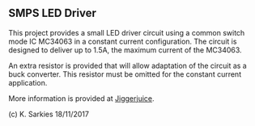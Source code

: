 SMPS LED Driver
---------------

This project provides a small LED driver circuit using a common switch mode
IC MC34063 in a constant current configuration. The circuit is designed to
deliver up to 1.5A, the maximum current of the MC34063.

An extra resistor is provided that will allow adaptation of the circuit as a
buck converter. This resistor must be omitted for the constant current
application.

More information is provided at [Jiggerjuice](http://www.jiggerjuice.info/electronics/projects/power/LED-drivers.html).

(c) K. Sarkies 18/11/2017

